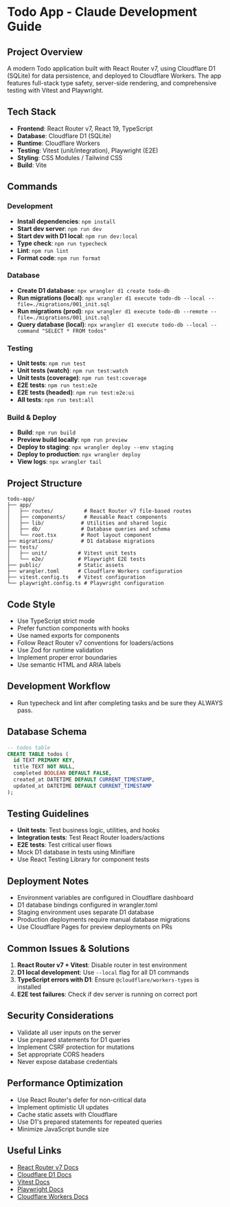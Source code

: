 # Todo App - Claude Development Guide

## Project Overview

A modern Todo application built with React Router v7, using Cloudflare D1 (SQLite) for data persistence, and deployed to Cloudflare Workers. The app features full-stack type safety, server-side rendering, and comprehensive testing with Vitest and Playwright.

## Tech Stack

- **Frontend**: React Router v7, React 19, TypeScript
- **Database**: Cloudflare D1 (SQLite)
- **Runtime**: Cloudflare Workers
- **Testing**: Vitest (unit/integration), Playwright (E2E)
- **Styling**: CSS Modules / Tailwind CSS
- **Build**: Vite

## Commands

### Development

- **Install dependencies**: `npm install`
- **Start dev server**: `npm run dev`
- **Start dev with D1 local**: `npm run dev:local`
- **Type check**: `npm run typecheck`
- **Lint**: `npm run lint`
- **Format code**: `npm run format`

### Database

- **Create D1 database**: `npx wrangler d1 create todo-db`
- **Run migrations (local)**: `npx wrangler d1 execute todo-db --local --file=./migrations/001_init.sql`
- **Run migrations (prod)**: `npx wrangler d1 execute todo-db --remote --file=./migrations/001_init.sql`
- **Query database (local)**: `npx wrangler d1 execute todo-db --local --command "SELECT * FROM todos"`

### Testing

- **Unit tests**: `npm run test`
- **Unit tests (watch)**: `npm run test:watch`
- **Unit tests (coverage)**: `npm run test:coverage`
- **E2E tests**: `npm run test:e2e`
- **E2E tests (headed)**: `npm run test:e2e:ui`
- **All tests**: `npm run test:all`

### Build & Deploy

- **Build**: `npm run build`
- **Preview build locally**: `npm run preview`
- **Deploy to staging**: `npx wrangler deploy --env staging`
- **Deploy to production**: `npx wrangler deploy`
- **View logs**: `npx wrangler tail`

## Project Structure

```
todo-app/
├── app/
│   ├── routes/          # React Router v7 file-based routes
│   ├── components/      # Reusable React components
│   ├── lib/            # Utilities and shared logic
│   ├── db/             # Database queries and schema
│   └── root.tsx        # Root layout component
├── migrations/         # D1 database migrations
├── tests/
│   ├── unit/          # Vitest unit tests
│   └── e2e/           # Playwright E2E tests
├── public/            # Static assets
├── wrangler.toml      # Cloudflare Workers configuration
├── vitest.config.ts   # Vitest configuration
└── playwright.config.ts # Playwright configuration
```

## Code Style

- Use TypeScript strict mode
- Prefer function components with hooks
- Use named exports for components
- Follow React Router v7 conventions for loaders/actions
- Use Zod for runtime validation
- Implement proper error boundaries
- Use semantic HTML and ARIA labels

## Development Workflow

- Run typecheck and lint after completing tasks and be sure they ALWAYS pass.

## Database Schema

```sql
-- todos table
CREATE TABLE todos (
  id TEXT PRIMARY KEY,
  title TEXT NOT NULL,
  completed BOOLEAN DEFAULT FALSE,
  created_at DATETIME DEFAULT CURRENT_TIMESTAMP,
  updated_at DATETIME DEFAULT CURRENT_TIMESTAMP
);
```

## Testing Guidelines

- **Unit tests**: Test business logic, utilities, and hooks
- **Integration tests**: Test React Router loaders/actions
- **E2E tests**: Test critical user flows
- Mock D1 database in tests using Miniflare
- Use React Testing Library for component tests

## Deployment Notes

- Environment variables are configured in Cloudflare dashboard
- D1 database bindings configured in wrangler.toml
- Staging environment uses separate D1 database
- Production deployments require manual database migrations
- Use Cloudflare Pages for preview deployments on PRs

## Common Issues & Solutions

1. **React Router v7 + Vitest**: Disable router in test environment
2. **D1 local development**: Use `--local` flag for all D1 commands
3. **TypeScript errors with D1**: Ensure `@cloudflare/workers-types` is installed
4. **E2E test failures**: Check if dev server is running on correct port

## Security Considerations

- Validate all user inputs on the server
- Use prepared statements for D1 queries
- Implement CSRF protection for mutations
- Set appropriate CORS headers
- Never expose database credentials

## Performance Optimization

- Use React Router's defer for non-critical data
- Implement optimistic UI updates
- Cache static assets with Cloudflare
- Use D1's prepared statements for repeated queries
- Minimize JavaScript bundle size

## Useful Links

- [React Router v7 Docs](https://reactrouter.com)
- [Cloudflare D1 Docs](https://developers.cloudflare.com/d1/)
- [Vitest Docs](https://vitest.dev)
- [Playwright Docs](https://playwright.dev)
- [Cloudflare Workers Docs](https://developers.cloudflare.com/workers/)